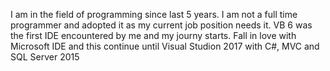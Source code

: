 I am in the field of programming since last 5 years. I am not a full time programmer and adopted it as my current job position needs it. 
VB 6 was the first IDE encountered by me and my journy starts. Fall in love with Microsoft IDE and this continue until Visual Studion 2017 with C#, MVC and SQL Server 2015
